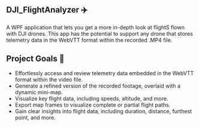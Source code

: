 ## DJI_FlightAnalyzer ✈️
A WPF application that lets you get a more in-depth look at flightS flown with DJI drones. This app has the potential to support any drone that stores telemetry data in the WebVTT format within the recorded .MP4 file.

## Project Goals 🎯
- Effortlessly access and review telemetry data embedded in the WebVTT format within the video file.
- Generate a refined version of the recorded footage, overlaid with a dynamic mini-map.
- Visualize key flight data, including speeds, altitude, and more.
- Export map frames to visualize complete or partial flight paths.
- Gain clear insights into flight data, including duration, distance, furthest point, and more.
